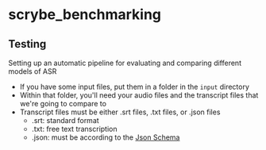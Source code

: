 # scrybe_benchmarking

## Testing

Setting up an automatic pipeline for evaluating and comparing different models of ASR

- If you have some input files, put them in a folder in the ```input``` directory
- Within that folder, you'll need your audio files and the transcript files that we're going to compare to
- Transcript files must be either .srt files, .txt files, or .json files
  - .srt: standard format
  - .txt: free text transcription
  - .json: must be according to the [Json Schema](models/schema.json)
